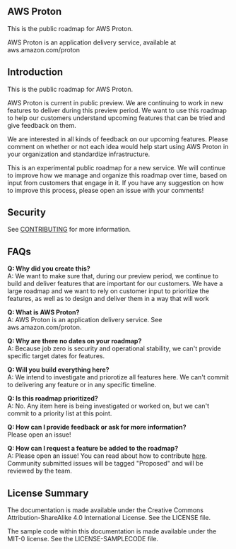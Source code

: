 ## AWS Proton

This is the public roadmap for AWS Proton.

AWS Proton is an application delivery service, available at aws.amazon.com/proton


## Introduction

This is the public roadmap for AWS Proton.

AWS Proton is current in public preview. We are continuing to work in new features to deliver during this preview period. We want to use this roadmap to help our customers understand upcoming features that can be tried and give feedback on them.

We are interested in all kinds of feedback on our upcoming features. Please comment on whether or not each idea would help start using AWS Proton in your organization and standardize infrastructure.

This is an experimental public roadmap for a new service. We will continue to improve how we manage and organize this roadmap over time, based on input from customers that engage in it. If you have any suggestion on how to improve this process, please open an issue with your comments!


## Security

See [CONTRIBUTING](CONTRIBUTING.md#security-issue-notifications) for more information.


## FAQs
**Q: Why did you create this?**  
A: We want to make sure that, during our preview period, we continue to build and deliver features that are important for our customers. We have a large roadmap and we want to rely on customer input to prioritize the features, as well as to design and deliver them in a way that will work

**Q: What is AWS Proton?**  
A: AWS Proton is an application delivery service. See aws.amazon.com/proton.

**Q: Why are there no dates on your roadmap?**  
A: Because job zero is security and operational stability, we can't provide specific target dates for features.

**Q: Will you build everything here?**  
A: We intend to investigate and priorotize all features here. We can't commit to delivering any feature or in any specific timeline.

**Q: Is this roadmap prioritized?**  
A: No. Any item here is being investigated or worked on, but we can't commit to a priority list at this point.

**Q: How can I provide feedback or ask for more information?**  
Please open an issue!

**Q: How can I request a feature be added to the roadmap?**  
A: Please open an issue!  You can read about how to contribute [here](/CONTRIBUTING.md). Community submitted issues will be tagged "Proposed" and will be reviewed by the team.


## License Summary

The documentation is made available under the Creative Commons Attribution-ShareAlike 4.0 International License. See the LICENSE file.

The sample code within this documentation is made available under the MIT-0 license. See the LICENSE-SAMPLECODE file.
